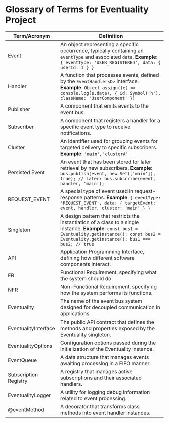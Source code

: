 # Glossary of Terms for Eventuality Project

| Term/Acronym        | Definition                                                                 |
|---------------------|---------------------------------------------------------------------------|
| Event               | An object representing a specific occurrence, typically containing an `eventType` and associated `data`. **Example**: `{ eventType: 'USER_REGISTERED', data: { userId: 1 } }` |
| Handler             | A function that processes events, defined by the `EventHandler<D>` interface. **Example**: `Object.assign((e) => console.log(e.data), { id: Symbol('h'), className: 'UserComponent' })` |
| Publisher           | A component that emits events to the event bus.                          |
| Subscriber          | A component that registers a handler for a specific event type to receive notifications. |
| Cluster             | An identifier used for grouping events for targeted delivery to specific subscribers. **Example**: `'main'`, `'clusterA'` |
| Persisted Event     | An event that has been stored for later retrieval by new subscribers. **Example**: `bus.publish(event, new Set(['main']), true); // Later: bus.subscribe(event, handler, 'main');` |
| REQUEST_EVENT       | A special type of event used in request-response patterns. **Example**: `{ eventType: 'REQUEST_EVENT', data: { targetEvent: event, handler, cluster: 'main' } }` |
| Singleton           | A design pattern that restricts the instantiation of a class to a single instance. **Example**: `const bus1 = Eventuality.getInstance(); const bus2 = Eventuality.getInstance(); bus1 === bus2; // true` |
| API                 | Application Programming Interface, defining how different software components interact. |
| FR                  | Functional Requirement, specifying what the system should do.            |
| NFR                 | Non-Functional Requirement, specifying how the system performs its functions. |
| Eventuality         | The name of the event bus system designed for decoupled communication in applications. |
| EventualityInterface| The public API contract that defines the methods and properties exposed by the Eventuality singleton. |
| EventualityOptions  | Configuration options passed during the initialization of the Eventuality instance. |
| EventQueue          | A data structure that manages events awaiting processing in a FIFO manner. |
| Subscription Registry| A registry that manages active subscriptions and their associated handlers. |
| EventualityLogger   | A utility for logging debug information related to event processing.      |
| @eventMethod        | A decorator that transforms class methods into event handler instances.  |
